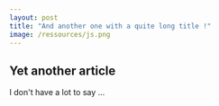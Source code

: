 ```yaml
---
layout: post
title: "And another one with a quite long title !"
image: /ressources/js.png
---
```


## Yet another article

I don't have a lot to say ...